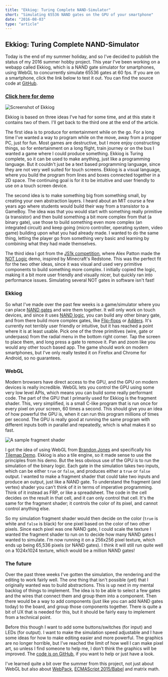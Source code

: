 ```yaml
---
title: "Ekkiog: Turing Complete NAND-Simulator"
short: "Simulating 65536 NAND gates on the GPU of your smartphone"
date: "2016-08-03"
type: "article"
---
```


## Ekkiog: Turing Complete NAND-Simulator

Today is the end of my summer holiday, and so I've decided to publish the status of my 2016 summer hobby project. This year I've been working on a webapp called Ekkiog, which is a NAND gate simulator for smartphones, using WebGL to concurrently simulate 65536 gates at 60 fps. If you are on a smartphone, click the link below to test it out. You can find the source code at [GitHub](https://github.com/mariusGundersen/ekkiog).

### [Click here for demo](https://ekkiog.mariusgundersen.net)

![Screenshot of Ekkiog](screenshot_landscape.png)

Ekkiog is based on three ideas I've had for some time, and at this state it contains two of them. I'll get back to the third one at the end of the article.

The first idea is to produce for entertainment while on the go. For a long time I've wanted a way to program while on the move, away from a propper PC, just for fun. Most games are destructive, but I more enjoy constructing things, so for entertainment on a long flight, train journey or on the bus I wanted a game where I could produce something. Ekkiog is Turing complete, so it can be used to make anything, just like a programming language. But it couldn't just be a text based programming language, since they are not very well suited for touch screens. Ekkiog is a visual language, where you build the program from lines and boxes connected together in a 2D space. The continuing goal is for it to be intuitive and user friendly to use on a touch screen device.

The second idea is to make something big from something small, by creating your own abstraction layers. I heard about an MIT course a few years ago where students would build their way from a transistor to a GameBoy. The idea was that you would start with something really primitive (a transistor) and then build something a bit more complex from that (a binary gate), use those to build something even more complex (an integrated circuit) and keep going (micro controller, operating system, video game) building upon what you had already made. I wanted to do the same thing, letting the player go from something very basic and learning by combining what they had made themselves.

The third idea I got from the [JS1k competition](http://js1k.com), where Alex Patton made the [NOT Logic](http://js1k.com/2013-spring/demo/1508) demo, inspired by Minecraft's Redstone. This was the perfect fit for the two other ideas, since it was visual and used very primitive components to build something more complex. I initially copied the logic, making it a bit more user friendly and visually nicer, but quickly ran into performance issues. Simulating several NOT gates in software isn't fast!

### Ekkiog

So what I've made over the past few weeks is a game/simulator where you can place [NAND gates](https://en.wikipedia.org/wiki/NAND_gate) and wire them together. It will only work on touch devices, and since it uses [NAND logic](https://en.wikipedia.org/wiki/NAND_logic), you can build any other binary gate, and from there build more complex gates, like [Flip-flops](https://en.wikipedia.org/wiki/Flip-flop_%28electronics%29) or [Adders](https://en.wikipedia.org/wiki/Adder_%28electronics%29). It's currently not terribly user friendly or intuitive, but it has reached a point where it is at least usable. Pick one of the three primitives (wire, gate or underpass) from the radial menu in the bottom right corner. Tap the screen to place them, and long press a gate to remove it. Pan and zoom like you would any other touch based app. The game should work on modern smartphones, but I've only really tested it on Firefox and Chrome for Android, so no guarantees.

### WebGL

Modern browsers have direct access to the GPU, and the GPU on modern devices is really incredible. WebGL lets you control the GPU using some very low level APIs, which means you can build some really performant code. The part of the GPU that I primarily used for Ekkiog is the fragment shader. This, very simplified, is a small C-like program that is run once for every pixel on your screen, 60 times a second. This should give you an idea of how powerful the GPU is, when it can run this program millions of times per second. The GPU is really good at running the same program with different inputs both in parallel and repeatedly, which is what makes it so fast.

![A sample fragment shader](fragmentShader.png)

I got the idea of using WebGL from [Brandon Jones](https://github.com/toji) and specifically his [Tilemap Demo](http://media.tojicode.com/webgl-samples/tilemap.html). Ekkiog is also a tile engine, so it made sense to use the principles from his demo. But the less obvious use of the GPU is to run the simulation of the binary logic. Each gate in the simulation takes two inputs, which can be either `true` or `false`, and produces either a `true` or `false` output. I wanted to make a fragment shader that could take two inputs and produce an output, just like a NAND gate. To understand the fragment (and vertex) shader you can't think of it in terms of imperative programming. Think of it instead as FRP, or like a spreadsheet. The code in the cell decides on the result in that cell, and it can only control that cell. It's the same for the fragment shader; it controls the color of its pixel, and cannot control anything else.

So my simulation fragment shader would then decide on the color (`true` is white and `false` is black) for one pixel based on the color of two other pixels. Since each pixel was one NAND gate, I could scale the texture I wanted the fragment shader to run on to decide how many NAND gates I wanted to simulate. I'm now running it on a 256x256 pixel texture, which ends up being 65,536 pixels (or NAND gates). I think it will still run quite well on a 1024x1024 texture, which would be a million NAND gates!

### The future

Over the past three weeks I've gotten the simulation, the rendering and the editing to work fairly well. The one thing that isn't possible (yet) that I originally wanted was to build abstractions. This is up next in my mental backlog of things to implement. The idea is to be able to select a few gates and the wires that connect them and group them into a component. Then there would be a way to add components (just like you can add NAND gates today) to the board, and group those components together. There is quite a bit of UX that is needed for this, but it should be fairly easy to implement from a technical point.

Before this though I want to add some buttons/switches (for input) and LEDs (for output). I want to make the simulation speed adjustable and I have some ideas for how to make editing easier and more powerful. The graphics are no longer horrible, but I've reached the limit of how well I can make pixel art, so unless I find someone to help me, I don't think the graphics will be improved. The [code is on GitHub](https://github.com/mariusGundersen/ekkiog), if you want to help or just have a look.

I've learned quite a bit over the summer from this project, not just about WebGL but also about [WebPack](http://webpack.github.io/), [ECMAScript 2015/Babel](http://babeljs.io/) and matrix math.
